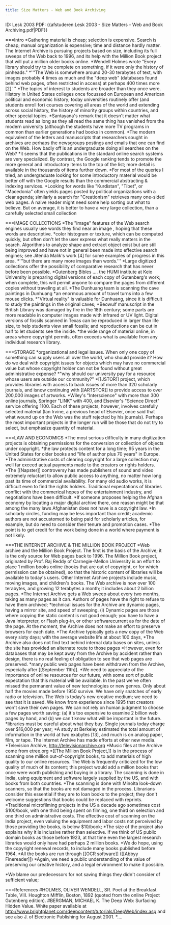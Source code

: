 ```yaml
---
title: Size Matters - Web and Book Archiving
---
```

ID: Lesk 2003
PDF: {{afstuderen:Lesk 2003 - Size Matters - Web and Book Archiving.pdf|PDF}}

===Intro
*Gathering material is cheap; selection is expensive. Search is cheap; manual organization is expensive; time and distance hardly matter. The Internet Archive is pursuing projects based on size, including its full sweeps of the Web back to 1996, and its help with the Million Book project that will put a million older books online.
*Wendell Holmes wrote "Every library should try to be complete on something, if it were only the history of pinheads."
*'''The Web is somewhere around 20-30 terabytes of text, with images probably 4 times as much and the "deep web" (databases found behind web pages, often restricted in access) at perhaps 400 times more [2].'''
*The topics of interest to students are broader than they once were. History in United States colleges once focussed on European and American political and economic history; today universities routinely offer (and students enroll for) courses covering all areas of the world and extending across social history, the history of minority groups within countries, and other special topics.
*Santayana's remark that it doesn't matter what students read as long as they all read the same thing has vanished from the modern university (although the students have more TV programs in common than earlier generations had books in common). 
*The modern equivalent of the letters and manuscripts that researchers sought in archives are perhaps the newsgroups postings and emails that one can find on the Web. How badly off is an undergraduate doing all searches on the Web?
*it seems that the publications in the standard online search systems are very specialized. By contrast, the Google ranking tends to promote the more general and introductory items to the top of the list; more detail is available in the thousands of items further down.
*For most of the queries I tried, an undergraduate looking for some introductory material would be better off with the Google results than the commercial abstracting & indexing services. 
*Looking for words like "Kurdistan", "Tibet", or "Macedonia" often yields pages posted by political organizations with a clear agenda; similarly a search for "Creationism" retrieves many one-sided web pages. A naive reader might need some help sorting out what to believe. But on average, it is better to have a very large collection, than a carefully selected small collection 

===IMAGE COLLECTIONS
*The "image" features of the Web search engines usually use words they find near an image , hoping that these words are descriptive.
*color histogram or texture, which can be computed quickly, but often don't let the user express what really matters in the search. Algorithms to analyze shape and extract object exist but are still being improved and have not in general been made into effective search engines; see Jitenda Malik's work [4] for some examples of progress in this area.
*'''but there are many more images than words.'''
*Large digitized collections offer the possibility of comparative research that has never before been possible.
*Gutenberg Bibles .... the HUMI institute at Keio University is preparing digital versions of each copy of Gutenberg's work; when complete, this will permit anyone to compare the pages from different copies without traveling at all. 
*The Dunhuang team is scanning the cave paintings in Dunhuang
*an enormous amount of travel turns into a few mouse clicks.
*"Virtual reality" is valuable for Dunhuang, since it is difficult to study the paintings in the original caves;
*Beowulf manuscript in the British Library was damaged by fire in the 18th century; some parts are more readable in computer images made with infrared or UV light. Digital versions of fossils scanned in Texas can be reproduced in larger than life size, to help students view small fossils; and reproductions can be cut in half to let students see the inside.
*the wide range of material online, in areas where copyright permits, often exceeds what is available from any individual research library.

===STORAGE
*organizational and legal issues. When only one copy of something can supply users all over the world, who should provide it? How do we deal with copyright issues for objects which may have no commercial value but whose copyright holder can not be found without great administrative expense?
*"why should our university pay for a resource whose users are outside our community?"
*[[JSTOR]] project, which provides libraries with access to back issues of more than 320 scholarly journals, and isnow continuing with [[ARTSTOR]] to provide access to over 200,000 images of artworks.
*Wiley's "Interscience" with more than 300 online journals, Springer "LINK" with 400, and Elsevier's "Science Direct" service offering 1100. Each of these projects, however, involves carefully selected material (Ian Irvine, a previous head of Elsevier, once said that what wound up on the Web was the stuff rejected by his journals). Perhaps the most important projects in the longer run will be those that do not try to select, but emphasize quantity of material.

===LAW AND ECONOMICS
*The most serious difficulty in many digitization projects is obtaining permissions for the conversion or collection of objects under copyright.
*the law protects content for a long time; 95 years in the United States for older books and "life of author plus 70 years" in Europe.
*The administrative costs of clearing copyright for a large collection may well far exceed actual payments made to the creators or rights holders.
*The [[Napster]] controversy has made publishers of sound and video extremely reluctant to
allow public access to anything, no matter how long past its time of commercial availability. For many old audio works, it is difficult even to find the rights holders. Traditional expectations of libraries conflict with the commerical hopes of the entertainment industry, and negotiations have been difficult.
*If someone proposes helping the Afghan economy by locating a major digital archive there, one reason might be that among the  many laws Afghanistan does not have is a copyright law.
*In scholarly circles, funding may be less important than credit; academic authors are not accustomed to being paid for scholarly articles, for example, but do need to consider their tenure and promotion cases.
*The point is to get credit for the work being done in a world where payment is not likely.

===THE INTERNET ARCHIVE & THE MILLION BOOK PROJECT
*Web archive and the Million Book Project. The first is the basis of the Archive; it is the only source for Web pages back to 1996. The Million Book project, originated by Prof. Raj Reddy of Carnegie-Mellon University is an effort to place 1 million books online (books that are out of copyright, or for which permission can be obtained), so that the historic content of libraries will be available to today's users. Other Internet Archive projects include music, moving images, and children's books. The Web archive is now over 100 terabytes, and growing 12 terabytes a month; it includes about 2 billion pages.
*The Internet Archive gets a Web sweep about every two months, taking as many pages as it can. Authors of pages have the right to refuse to have them archived;
*technical issues for the Archive are dynamic pages, having a mirror site, and speed of sweeping. (i) Dynamic pages are those where copying the static content is not good enough; you have to have a Java interpreter, or Flash plug-in, or other softwarecurrent as for the date of the page.  At the moment, the Archive does not make an effort to preserve browsers for each date. 
*The Archive typically gets a new copy of the Web every sixty days; with the average website life at about 100 days,
*The Archive also does not find text behind internal data bases on sites, unless the site has provided an alternate route to those pages
*However, even for databases that may be kept away from the Archive by accident rather than design, there is no real feeling of obligation to see that web pages are preserved.
*many public web pages have been withdrawn from the Archive, especially after [[September 11th]].
*We need to appreciate of the importance of online resources for our future, with some sort of public expectation that this material will be available. In the past we've often missed the permanent value of new technologies or new genres. Only about half the movies made before 1950 survive. We have only snatches of early radio or television. The Web is today's new creative medium; we need to see that it is saved. We know from experience since 1995 that creators won't save their own pages. We can not rely on human judgment to choose a few pages worth saving: (a) it's too expensive to examine 2 billion web pages by hand, and (b) we can't know what will be important in the future.
*libraries must be careful about what they buy. Single journals today charge over $16,000 per year;
*A study at Berkeley estimated the total amount of information in the world at two exabytes [13], and much is on analog paper, film, or tape. The Internet Archive has made efforts at other new media.
*Television Archive, http://televisionarchive.org
*Music files at the Archive come from etree.org
*[[The Million Book Project,]] is in the process of scanning one million out-of-copyright books, to add materials of high quality to our online resources.  The Web is frequently criticized for the low quality of much of its content; this project would add a million books that once were worth publishing and buying in a library. The scanning is done in India, using equipment and software largely supplied by the US, and with books from both countries. 
*The scanning is done with Minolta look-down scanners, so that the books are not damaged in the process. Librarians consider this essential if they are to loan books to the project; they don't welcome suggestions that books could be replaced with reprints. 
*Traditional microfilming projects in the US a decade ago sometimes cost $100/book, with one third being spent on filming, one third on selection and one third on administrative costs. The effective cost of scanning on the India project, even valuing the equipment and labor costs not perceived by those providing the books, is below $10/book;
*The size of the project also explains why it is inclusive rather than selective. If we think of US public domain books as those before 1923, at that time even the largest research libraries would only have had perhaps 2 million books.
*We do hope, using the copyright renewal records, to include many books published before 1964,
*All the books are run through [[OCR software]] ([[Abbyy Finereader]])
*Again, we need a public understanding of the value of preserving our creative history, and a legal environment to make it possible.


*We blame our predecessors for not saving things they didn't consider of sufficient value;

===References
#HOLMES, OLIVER WENDELL, SR. Poet at the Breakfast Table, VIII. Houghton Mifflin, Boston, 1892 (quoted from the online Project Gutenberg edition).
#BERGMAN, MICHAEL K. The Deep Web: Surfacing Hidden Value. White paper available at http://www.brightplanet.com/deepcontent/tutorials/DeepWeb/index.asp and see also J. of Electronic Publishing for August 2001.
*....
